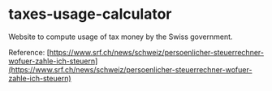 # taxes-usage-calculator
Website to compute usage of tax money by the Swiss government.

Reference: [https://www.srf.ch/news/schweiz/persoenlicher-steuerrechner-wofuer-zahle-ich-steuern](https://www.srf.ch/news/schweiz/persoenlicher-steuerrechner-wofuer-zahle-ich-steuern)
